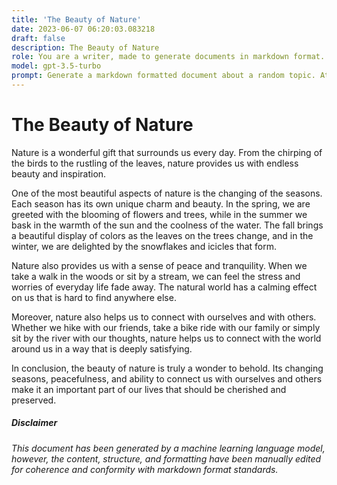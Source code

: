 ```yaml
---
title: 'The Beauty of Nature'
date: 2023-06-07 06:20:03.083218
draft: false
description: The Beauty of Nature
role: You are a writer, made to generate documents in markdown format. It is very important that all of the documents you generate are in valid markdown format.
model: gpt-3.5-turbo
prompt: Generate a markdown formatted document about a random topic. At the bottom, include a disclaimer explaining that the document was generated by you. The first line of the document should be the title. Make sure that the entire document is in proper markdown format, using a mix of various tags to make the document visually appealing.
---
```


# The Beauty of Nature

Nature is a wonderful gift that surrounds us every day. From the chirping of the birds to the rustling of the leaves, nature provides us with endless beauty and inspiration.

One of the most beautiful aspects of nature is the changing of the seasons. Each season has its own unique charm and beauty. In the spring, we are greeted with the blooming of flowers and trees, while in the summer we bask in the warmth of the sun and the coolness of the water. The fall brings a beautiful display of colors as the leaves on the trees change, and in the winter, we are delighted by the snowflakes and icicles that form.

Nature also provides us with a sense of peace and tranquility. When we take a walk in the woods or sit by a stream, we can feel the stress and worries of everyday life fade away. The natural world has a calming effect on us that is hard to find anywhere else.

Moreover, nature also helps us to connect with ourselves and with others. Whether we hike with our friends, take a bike ride with our family or simply sit by the river with our thoughts, nature helps us to connect with the world around us in a way that is deeply satisfying.

In conclusion, the beauty of nature is truly a wonder to behold. Its changing seasons, peacefulness, and ability to connect us with ourselves and others make it an important part of our lives that should be cherished and preserved.

##### Disclaimer

*This document has been generated by a machine learning language model, however, the content, structure, and formatting have been manually edited for coherence and conformity with markdown format standards.*